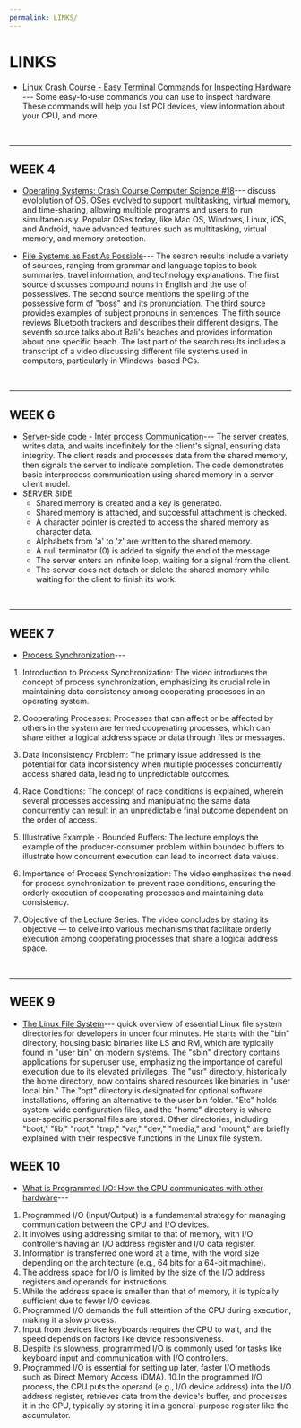 ```yaml
---
permalink: LINKS/
---
```


# LINKS

* [Linux Crash Course - Easy Terminal Commands for Inspecting Hardware](https://youtu.be/oGyJr-iUwt8?si=59V2boc0XfmlFekg) --- 
Some easy-to-use commands you can use to inspect hardware. 
These commands will help you list PCI devices, view information about your CPU, and more.
<br>
<hr>

## WEEK 4
* [Operating Systems: Crash Course Computer Science #18](https://www.youtube.com/watch?v=26QPDBe-NB8)--- discuss evololution of OS. OSes evolved to support multitasking, virtual memory, and time-sharing, allowing multiple programs and users to run simultaneously. Popular OSes today, like Mac OS, Windows, Linux, iOS, and Android, have advanced features such as multitasking, virtual memory, and memory protection.

* [File Systems as Fast As Possible](https://www.youtube.com/watch?v=BV0-EPUYuQc)--- The search results include a variety of sources, ranging from grammar and language topics to book summaries, travel information, and technology explanations. The first source discusses compound nouns in English and the use of possessives. The second source mentions the spelling of the possessive form of "boss" and its pronunciation. The third source provides examples of subject pronouns in sentences. The fifth source reviews Bluetooth trackers and describes their different designs. The seventh source talks about Bali's beaches and provides information about one specific beach. The last part of the search results includes a transcript of a video discussing different file systems used in computers, particularly in Windows-based PCs.
  
<br>
<hr>

## WEEK 6
* [Server-side code - Inter process Communication](https://www.youtube.com/watch?v=4lCXmZTApiY&list=PLPEkNm3Pt05_EVg1sn_KPdMpEfUZ_8ISz&index=3)--- The server creates, writes data, and waits indefinitely for the client's signal, ensuring data integrity. The client reads and processes data from the shared memory, then signals the server to indicate completion. The code demonstrates basic interprocess communication using shared memory in a server-client model.
* SERVER SIDE
  - Shared memory is created and a key is generated.
  - Shared memory is attached, and successful attachment is checked.
  - A character pointer is created to access the shared memory as character data.
  - Alphabets from 'a' to 'z' are written to the shared memory.
  - A null terminator (0) is added to signify the end of the message.
  - The server enters an infinite loop, waiting for a signal from the client.
  - The server does not detach or delete the shared memory while waiting for the client to finish its work.

<br>
<hr>

## WEEK 7
* [Process Synchronization](https://www.youtube.com/watch?v=ph2awKa8r5Y&list=PLBlnK6fEyqRjDf_dmCEXgl6XjVKDDj0M2)---
1. Introduction to Process Synchronization: The video introduces the concept of process synchronization, emphasizing its crucial role in maintaining data consistency among cooperating processes in an operating system.

2. Cooperating Processes: Processes that can affect or be affected by others in the system are termed cooperating processes, which can share either a logical address space or data through files or messages.

3. Data Inconsistency Problem: The primary issue addressed is the potential for data inconsistency when multiple processes concurrently access shared data, leading to unpredictable outcomes.

4. Race Conditions: The concept of race conditions is explained, wherein several processes accessing and manipulating the same data concurrently can result in an unpredictable final outcome dependent on the order of access.

5. Illustrative Example - Bounded Buffers: The lecture employs the example of the producer-consumer problem within bounded buffers to illustrate how concurrent execution can lead to incorrect data values.

6. Importance of Process Synchronization: The video emphasizes the need for process synchronization to prevent race conditions, ensuring the orderly execution of cooperating processes and maintaining data consistency.

7. Objective of the Lecture Series: The video concludes by stating its objective — to delve into various mechanisms that facilitate orderly execution among cooperating processes that share a logical address space.

<br>
<hr>

## WEEK 9

* [The Linux File System](https://www.youtube.com/watch?v=995-SYn6960)---
quick overview of essential Linux file system directories for developers in under four minutes. He starts with the "bin" directory, housing basic binaries like LS and RM, which are typically found in "user bin" on modern systems. The "sbin" directory contains applications for superuser use, emphasizing the importance of careful execution due to its elevated privileges. The "usr" directory, historically the home directory, now contains shared resources like binaries in "user local bin." The "opt" directory is designated for optional software installations, offering an alternative to the user bin folder. "Etc" holds system-wide configuration files, and the "home" directory is where user-specific personal files are stored. Other directories, including "boot," "lib," "root," "tmp," "var," "dev," "media," and "mount," are briefly explained with their respective functions in the Linux file system.


## WEEK 10

* [What is Programmed I/O: How the CPU communicates with other hardware](https://www.youtube.com/watch?v=VlhT13nkxFw)---

1. Programmed I/O (Input/Output) is a fundamental strategy for managing communication between the CPU and I/O devices. 
2. It involves using addressing similar to that of memory, with I/O controllers having an I/O address register and I/O data register.
3. Information is transferred one word at a time, with the word size depending on the architecture (e.g., 64 bits for a 64-bit machine).
4. The address space for I/O is limited by the size of the I/O address registers and operands for instructions.
5. While the address space is smaller than that of memory, it is typically sufficient due to fewer I/O devices.
6. Programmed I/O demands the full attention of the CPU during execution, making it a slow process.
7. Input from devices like keyboards requires the CPU to wait, and the speed depends on factors like device responsiveness.
8. Despite its slowness, programmed I/O is commonly used for tasks like keyboard input and communication with I/O controllers.
9. Programmed I/O is essential for setting up later, faster I/O methods, such as Direct Memory Access (DMA).
10.In the programmed I/O process, the CPU puts the operand (e.g., I/O device address) into the I/O address register, retrieves data from the device's buffer, and processes it in the CPU, typically by storing it in a general-purpose register like the accumulator.

